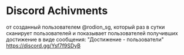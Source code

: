 # Discord Achivments
 от созданный пользователем @rodion_sg, который раз в сутки сканирует пользователей и показывает пользователей получивших достижение в виде сообщения: "Достижение - пользователи"  https://discord.gg/Ysf7f9SDyB
